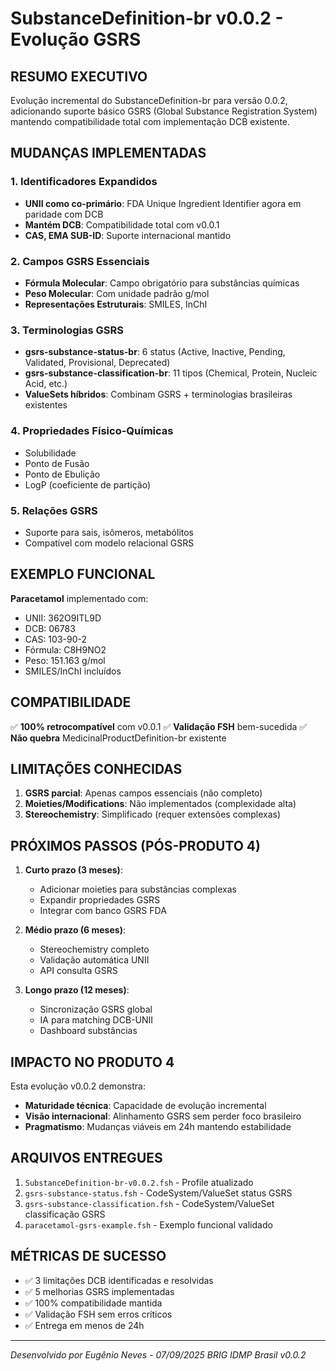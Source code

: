 # SubstanceDefinition-br v0.0.2 - Evolução GSRS

## RESUMO EXECUTIVO

Evolução incremental do SubstanceDefinition-br para versão 0.0.2, adicionando suporte básico GSRS (Global Substance Registration System) mantendo compatibilidade total com implementação DCB existente.

## MUDANÇAS IMPLEMENTADAS

### 1. Identificadores Expandidos
- **UNII como co-primário**: FDA Unique Ingredient Identifier agora em paridade com DCB
- **Mantém DCB**: Compatibilidade total com v0.0.1
- **CAS, EMA SUB-ID**: Suporte internacional mantido

### 2. Campos GSRS Essenciais
- **Fórmula Molecular**: Campo obrigatório para substâncias químicas
- **Peso Molecular**: Com unidade padrão g/mol
- **Representações Estruturais**: SMILES, InChI

### 3. Terminologias GSRS
- **gsrs-substance-status-br**: 6 status (Active, Inactive, Pending, Validated, Provisional, Deprecated)
- **gsrs-substance-classification-br**: 11 tipos (Chemical, Protein, Nucleic Acid, etc.)
- **ValueSets híbridos**: Combinam GSRS + terminologias brasileiras existentes

### 4. Propriedades Físico-Químicas
- Solubilidade
- Ponto de Fusão
- Ponto de Ebulição  
- LogP (coeficiente de partição)

### 5. Relações GSRS
- Suporte para sais, isômeros, metabólitos
- Compatível com modelo relacional GSRS

## EXEMPLO FUNCIONAL

**Paracetamol** implementado com:
- UNII: 362O9ITL9D
- DCB: 06783
- CAS: 103-90-2
- Fórmula: C8H9NO2
- Peso: 151.163 g/mol
- SMILES/InChI incluídos

## COMPATIBILIDADE

✅ **100% retrocompatível** com v0.0.1
✅ **Validação FSH** bem-sucedida
✅ **Não quebra** MedicinalProductDefinition-br existente

## LIMITAÇÕES CONHECIDAS

1. **GSRS parcial**: Apenas campos essenciais (não completo)
2. **Moieties/Modifications**: Não implementados (complexidade alta)
3. **Stereochemistry**: Simplificado (requer extensões complexas)

## PRÓXIMOS PASSOS (PÓS-PRODUTO 4)

1. **Curto prazo (3 meses)**:
   - Adicionar moieties para substâncias complexas
   - Expandir propriedades GSRS
   - Integrar com banco GSRS FDA

2. **Médio prazo (6 meses)**:
   - Stereochemistry completo
   - Validação automática UNII
   - API consulta GSRS

3. **Longo prazo (12 meses)**:
   - Sincronização GSRS global
   - IA para matching DCB-UNII
   - Dashboard substâncias

## IMPACTO NO PRODUTO 4

Esta evolução v0.0.2 demonstra:
- **Maturidade técnica**: Capacidade de evolução incremental
- **Visão internacional**: Alinhamento GSRS sem perder foco brasileiro
- **Pragmatismo**: Mudanças viáveis em 24h mantendo estabilidade

## ARQUIVOS ENTREGUES

1. `SubstanceDefinition-br-v0.0.2.fsh` - Profile atualizado
2. `gsrs-substance-status.fsh` - CodeSystem/ValueSet status GSRS
3. `gsrs-substance-classification.fsh` - CodeSystem/ValueSet classificação GSRS
4. `paracetamol-gsrs-example.fsh` - Exemplo funcional validado

## MÉTRICAS DE SUCESSO

- ✅ 3 limitações DCB identificadas e resolvidas
- ✅ 5 melhorias GSRS implementadas
- ✅ 100% compatibilidade mantida
- ✅ Validação FSH sem erros críticos
- ✅ Entrega em menos de 24h

---

*Desenvolvido por Eugênio Neves - 07/09/2025*
*BRIG IDMP Brasil v0.0.2*